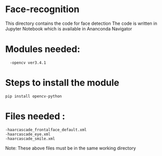 # Face-recognition   
This directory contains the code for face detection
The code is written in Jupyter Notebook which is available in Ananconda Navigator
# Modules needed:
      -opencv ver3.4.1  
# Steps to install the module
    pip install opencv-python 
# Files needed : 
    -haarcascade_frontalface_default.xml
    -haarcascade_eye.xml 
    -haarcascade_smile.xml
 Note: These above files must be in the same working directory    
 
 
